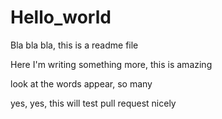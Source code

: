 # Hello_world


Bla bla bla, this is a readme file

Here I'm writing something more, this is amazing

look at the words appear, so many

yes, yes, this will test pull request nicely

